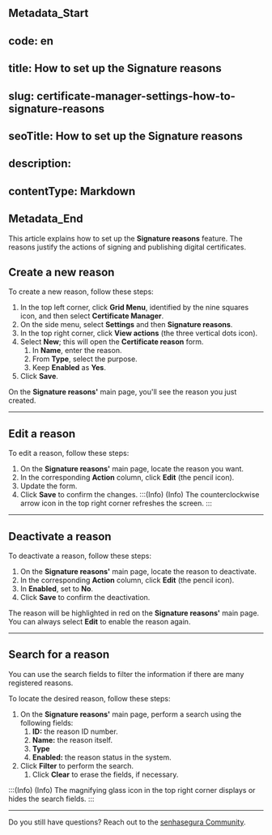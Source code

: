 ## Metadata_Start 
## code: en
## title: How to set up the Signature reasons 
## slug: certificate-manager-settings-how-to-signature-reasons 
## seoTitle: How to set up the Signature reasons 
## description:  
## contentType: Markdown 
## Metadata_End
This article explains how to set up the **Signature reasons** feature. The reasons justify the actions of signing and publishing digital certificates.

## Create a new reason
To create a new reason, follow these steps:

1. In the top left corner, click **Grid Menu**, identified by the nine squares icon, and then select **Certificate Manager**.
2. On the side menu, select **Settings** and then **Signature reasons**.
3. In the top right corner, click **View actions** (the three vertical dots icon).
4. Select **New**; this will open the **Certificate reason** form.
    1. In **Name**, enter the reason.
    2. From **Type**, select the purpose.
    3. Keep **Enabled** as **Yes**.
6. Click **Save**.

On the **Signature reasons'** main page, you'll see the reason you just created.
* * *
## Edit a reason
To edit a reason, follow these steps:

1. On the **Signature reasons'** main page, locate the reason you want.
2. In the corresponding **Action** column, click **Edit** (the pencil icon).
3. Update the form.
4. Click **Save** to confirm the changes.
:::(Info) (Info)
The counterclockwise arrow icon  in the top right corner refreshes the screen.
:::
***
## Deactivate a reason
To deactivate a reason, follow these steps:

1. On the **Signature reasons'** main page, locate the reason to deactivate.
2. In the corresponding **Action** column, click **Edit** (the pencil icon).
3. In **Enabled**, set to **No**.
4. Click **Save** to confirm the deactivation.

The reason will be highlighted in red on the **Signature reasons'** main page. You can always select **Edit** to enable the reason again.
***
## Search for a reason
You can use the search fields to filter the information if there are many registered reasons.

To locate the desired reason, follow these steps:

1. On the **Signature reasons'** main page, perform a search using the following fields:
    1. **ID:** the reason ID number.
    2. **Name:** the reason itself.
    3. **Type**
    4. **Enabled:** the reason status in the system.
2. Click **Filter** to perform the search.
    1. Click **Clear** to erase the fields, if necessary.

:::(Info) (Info)
The magnifying glass icon in the top right corner displays or hides the search fields.
:::
***
Do you still have questions? Reach out to the [senhasegura Community](https://community.senhasegura.io/).
